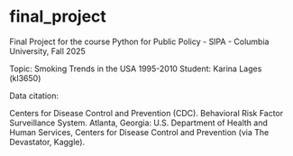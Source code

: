 # final_project
Final Project for the course Python for Public Policy - SIPA - Columbia University, Fall 2025

Topic: Smoking Trends in the USA 1995-2010
Student: Karina Lages (kl3650)

Data citation:

Centers for Disease Control and Prevention (CDC). Behavioral Risk Factor Surveillance System. Atlanta, Georgia: U.S. Department of Health and Human Services, Centers for Disease Control and Prevention (via The Devastator, Kaggle).
